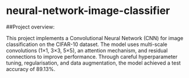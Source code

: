 # neural-network-image-classifier
##Project overview:

This project implements a Convolutional Neural Network (CNN) for image classification on the CIFAR-10 dataset.
The model uses multi-scale convolutions (1×1, 3×3, 5×5), an attention mechanism, and residual connections to improve performance.
Through careful hyperparameter tuning, regularisation, and data augmentation, the model achieved a test accuracy of 89.13%.
